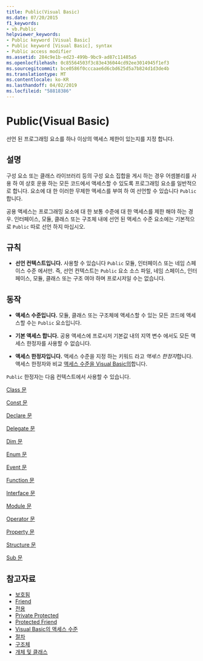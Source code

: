 ```yaml
---
title: Public(Visual Basic)
ms.date: 07/20/2015
f1_keywords:
- vb.Public
helpviewer_keywords:
- Public keyword [Visual Basic]
- Public keyword [Visual Basic], syntax
- Public access modifier
ms.assetid: 284c9e1b-ed23-499b-9bc9-ad87c11485a5
ms.openlocfilehash: 0c85564503f3c83e436044cd92ee3014945f1ef3
ms.sourcegitcommit: bce0586f0cccaae6d6cbd625d5a7b824d1d3de4b
ms.translationtype: MT
ms.contentlocale: ko-KR
ms.lasthandoff: 04/02/2019
ms.locfileid: "58818386"
---
```

# <a name="public-visual-basic"></a>Public(Visual Basic)
선언 된 프로그래밍 요소를 하나 이상의 액세스 제한이 있는지를 지정 합니다.  
  
## <a name="remarks"></a>설명  
 구성 요소 또는 클래스 라이브러리 등의 구성 요소 집합을 게시 하는 경우 어셈블리를 사용 하 여 상호 운용 하는 모든 코드에서 액세스할 수 있도록 프로그래밍 요소를 일반적으로 합니다. 요소에 대 한 이러한 무제한 액세스를 부여 하 여 선언할 수 있습니다 `Public`합니다.  
  
 공용 액세스는 프로그래밍 요소에 대 한 보통 수준에 대 한 액세스를 제한 해야 하는 경우. 인터페이스, 모듈, 클래스 또는 구조체 내에 선언 된 액세스 수준 요소에는 기본적으로 `Public` 따로 선언 하지 마십시오.  
  
## <a name="rules"></a>규칙  
  
-   **선언 컨텍스트입니다.** 사용할 수 있습니다 `Public` 모듈, 인터페이스 또는 네임 스페이스 수준 에서만. 즉, 선언 컨텍스트는 `Public` 요소 소스 파일, 네임 스페이스, 인터페이스, 모듈, 클래스 또는 구조 여야 하며 프로시저일 수는 없습니다.  
  
## <a name="behavior"></a>동작  
  
-   **액세스 수준입니다.** 모듈, 클래스 또는 구조체에 액세스할 수 있는 모든 코드에 액세스할 수는 `Public` 요소입니다.  
  
-   **기본 액세스 합니다.** 공용 액세스에 프로시저 기본값 내의 지역 변수 에서도 모든 액세스 한정자를 사용할 수 없습니다.  
  
-   **액세스 한정자입니다.** 액세스 수준을 지정 하는 키워드 라고 *액세스 한정자*합니다. 액세스 한정자와 비교 [액세스 수준을 Visual Basic의](../../../visual-basic/programming-guide/language-features/declared-elements/access-levels.md)합니다.  
  
 `Public` 한정자는 다음 컨텍스트에서 사용할 수 있습니다.  
  
 [Class 문](../../../visual-basic/language-reference/statements/class-statement.md)  
  
 [Const 문](../../../visual-basic/language-reference/statements/const-statement.md)  
  
 [Declare 문](../../../visual-basic/language-reference/statements/declare-statement.md)  
  
 [Delegate 문](../../../visual-basic/language-reference/statements/delegate-statement.md)  
  
 [Dim 문](../../../visual-basic/language-reference/statements/dim-statement.md)  
  
 [Enum 문](../../../visual-basic/language-reference/statements/enum-statement.md)  
  
 [Event 문](../../../visual-basic/language-reference/statements/event-statement.md)  
  
 [Function 문](../../../visual-basic/language-reference/statements/function-statement.md)  
  
 [Interface 문](../../../visual-basic/language-reference/statements/interface-statement.md)  
  
 [Module 문](../../../visual-basic/language-reference/statements/module-statement.md)  
  
 [Operator 문](../../../visual-basic/language-reference/statements/operator-statement.md)  
  
 [Property 문](../../../visual-basic/language-reference/statements/property-statement.md)  
  
 [Structure 문](../../../visual-basic/language-reference/statements/structure-statement.md)  
  
 [Sub 문](../../../visual-basic/language-reference/statements/sub-statement.md)  
  
## <a name="see-also"></a>참고자료

- [보호됨](../../../visual-basic/language-reference/modifiers/protected.md)
- [Friend](../../../visual-basic/language-reference/modifiers/friend.md)
- [전용](../../../visual-basic/language-reference/modifiers/private.md)
- [Private Protected](private-protected.md)
- [Protected Friend](protected-friend.md)
- [Visual Basic의 액세스 수준](../../../visual-basic/programming-guide/language-features/declared-elements/access-levels.md)
- [절차](../../../visual-basic/programming-guide/language-features/procedures/index.md)
- [구조체](../../../visual-basic/programming-guide/language-features/data-types/structures.md)
- [개체 및 클래스](../../../visual-basic/programming-guide/language-features/objects-and-classes/index.md)
